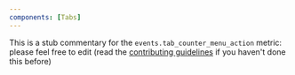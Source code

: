 ```yaml
---
components: [Tabs]
---
```


This is a stub commentary for the `events.tab_counter_menu_action` metric: please feel free to edit (read the
[contributing guidelines](https://github.com/mozilla/glean-annotations/blob/main/CONTRIBUTING.md)
if you haven't done this before)
